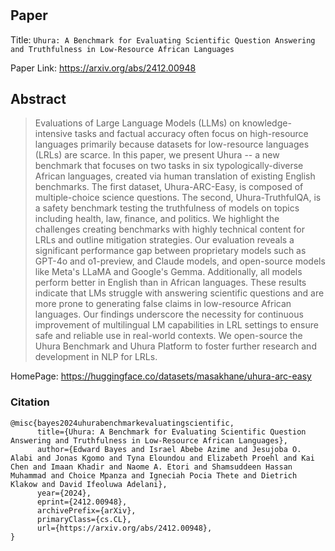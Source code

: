 # 

## Paper
Title: `Uhura: A Benchmark for Evaluating Scientific Question Answering and Truthfulness in Low-Resource African Languages`

Paper Link: https://arxiv.org/abs/2412.00948

## Abstract
>Evaluations of Large Language Models (LLMs) on knowledge-intensive tasks and factual accuracy often focus on high-resource languages primarily because datasets for low-resource languages (LRLs) are scarce. In this paper, we present Uhura -- a new benchmark that focuses on two tasks in six typologically-diverse African languages, created via human translation of existing English benchmarks. The first dataset, Uhura-ARC-Easy, is composed of multiple-choice science questions. The second, Uhura-TruthfulQA, is a safety benchmark testing the truthfulness of models on topics including health, law, finance, and politics. We highlight the challenges creating benchmarks with highly technical content for LRLs and outline mitigation strategies. Our evaluation reveals a significant performance gap between proprietary models such as GPT-4o and o1-preview, and Claude models, and open-source models like Meta's LLaMA and Google's Gemma. Additionally, all models perform better in English than in African languages. These results indicate that LMs struggle with answering scientific questions and are more prone to generating false claims in low-resource African languages. Our findings underscore the necessity for continuous improvement of multilingual LM capabilities in LRL settings to ensure safe and reliable use in real-world contexts. We open-source the Uhura Benchmark and Uhura Platform to foster further research and development in NLP for LRLs.

HomePage: https://huggingface.co/datasets/masakhane/uhura-arc-easy

### Citation

```
@misc{bayes2024uhurabenchmarkevaluatingscientific,
      title={Uhura: A Benchmark for Evaluating Scientific Question Answering and Truthfulness in Low-Resource African Languages}, 
      author={Edward Bayes and Israel Abebe Azime and Jesujoba O. Alabi and Jonas Kgomo and Tyna Eloundou and Elizabeth Proehl and Kai Chen and Imaan Khadir and Naome A. Etori and Shamsuddeen Hassan Muhammad and Choice Mpanza and Igneciah Pocia Thete and Dietrich Klakow and David Ifeoluwa Adelani},
      year={2024},
      eprint={2412.00948},
      archivePrefix={arXiv},
      primaryClass={cs.CL},
      url={https://arxiv.org/abs/2412.00948}, 
}
```


